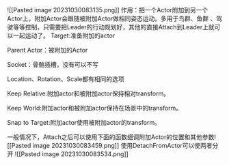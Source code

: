 ![[Pasted image 20231030083135.png]]
作用：把一个Actor附加到另一个Actor上，附加Actor会跟随被附加Actor做相同姿态运动。多用于鸟群、鱼群 、驾驶等等控制，只需要把Leader的行动规划好，其他的直接Attach到Leader上就可以一起运动了。
Target:准备附加的actor

Parent Actor：被附加的Actor

Socket：骨骼插槽，没有可以不写

Location、Rotation、Scale都有相同的选项

Keep Relative:附加actor和被附加actor保持相对transform。

Keep World:附加actor和被附加actor保持在场景中的transform。

Snap to Target:附加actor使用被附加actor的transform。

一般情况下，Attach之后可以使用下面的函数细调附加Actor的位置和其他参数![[Pasted image 20231030083459.png]]
使用DetachFromActor可以使两者分开
![[Pasted image 20231030083534.png]]
